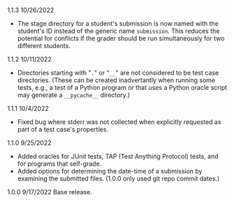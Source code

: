 1.1.3 10/26/2022
* The stage directory for a student's submission is now named with the 
  student's ID instead of the generic name `submission`. This reduces
  the potential for conflicts if the grader should be run simultaneously
  for two different students.

1.1.2 10/11/2022

* Directories starting with "`.`" or "`__`" are not considered to be test case
  directories. (These can be created inadvertantly when running some tests,
  e.g., a test of a Python program or that uses a Python oracle script
  may generate a `__pycache__` directory.)

1.1.1 10/4/2022

* Fixed bug where stderr was not collected when explicitly requested
  as part of a test case's properties.

1.1.0 9/25/2022  

* Added oracles for JUnit tests, TAP (Test Anything Protocol) tests, and
  for programs that self-grade.
* Added options for determining the date-time of a submission by examining the
  submitted files.  (1.0.0 only used git repo commit dates.)

1.0.0  9/17/2022   Base release.
